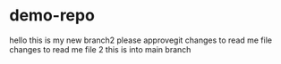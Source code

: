 # demo-repo
hello this is my new branch2 
please approvegit
changes to read me file 
changes to read me file 2
this is into main branch

